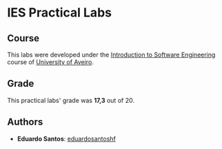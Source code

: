 # IES Practical Labs

## Course
This labs were developed under the [Introduction to Software Engineering](https://www.ua.pt/en/uc/12288) course of [University of Aveiro](https://www.ua.pt/).

## Grade 
This practical labs' grade was **17,3** out of 20.

## Authors
* **Eduardo Santos**: [eduardosantoshf](https://github.com/eduardosantoshf)
